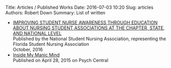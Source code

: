 Title: Articles / Published Works
Date: 2016-07-03 10:20
Slug: articles
Authors: Robert Down
Summary: List of written

* [IMPROVING STUDENT NURSE AWARENESS THROUGH EDUCATION ABOUT NURSING STUDENT ASSOCIATIONS AT THE CHAPTER, STATE, AND NATIONAL LEVEL](http://www.nsna.org/Resolutions/ResolutionsIndex.aspx)  
Published by the National Student Nursing Association, representing the Florida Student Nursing Association  
October, 2016
* [Inside My Manic Mind](http://psychcentral.com/lib/inside-my-manic-mind/)  
Published on April 28, 2015 on Psych Central
